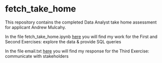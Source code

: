 # fetch_take_home

This repository contains the completed Data Analyst take home assessment for applicant Andrew Mulcahy.

In the file fetch_take_home.ipynb [here](fetch_take_home.ipynb) you will find my work for the First and Second Exercises: explore the data & provide SQL queries

In the file email.txt [here](email.txt) you will find my response for the Third Exercise: communicate with stakeholders
